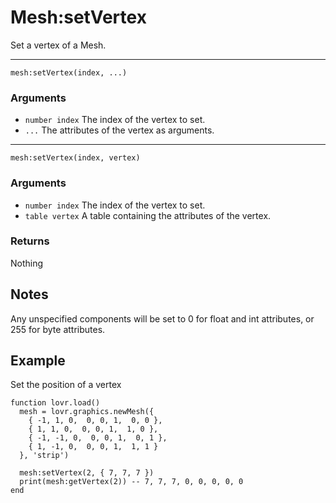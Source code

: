 <!--
category: reference
-->

Mesh:setVertex
===

Set a vertex of a Mesh.

---

    mesh:setVertex(index, ...)

### Arguments

- `number index` The index of the vertex to set.
- `...` The attributes of the vertex as arguments.

---

    mesh:setVertex(index, vertex)

### Arguments

- `number index` The index of the vertex to set.
- `table vertex` A table containing the attributes of the vertex.

### Returns

Nothing

Notes
---

Any unspecified components will be set to 0 for float and int attributes, or 255 for byte
attributes.

Example
---

Set the position of a vertex

    function lovr.load()
      mesh = lovr.graphics.newMesh({
        { -1, 1, 0,  0, 0, 1,  0, 0 },
        { 1, 1, 0,  0, 0, 1,  1, 0 },
        { -1, -1, 0,  0, 0, 1,  0, 1 },
        { 1, -1, 0,  0, 0, 1,  1, 1 }
      }, 'strip')

      mesh:setVertex(2, { 7, 7, 7 })
      print(mesh:getVertex(2)) -- 7, 7, 7, 0, 0, 0, 0, 0
    end
